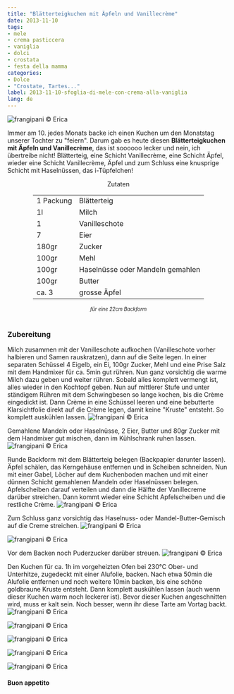 ```yaml
---
title: "Blätterteigkuchen mit Äpfeln und Vanillecrème"
date: 2013-11-10
tags:
- mele
- crema pasticcera
- vaniglia
- dolci
- crostata
- festa della mamma
categories:
- Dolce
- "Crostate, Tartes..."
label: 2013-11-10-sfoglia-di-mele-con-crema-alla-vaniglia
lang: de
---
```

![](../2013-11-10-sfoglia-di-mele-con-crema-alla-vaniglia/header.jpg "frangipani © Erica")

Immer am 10. jedes Monats backe ich einen Kuchen um den Monatstag unserer Tochter zu "feiern". Darum gab es heute diesen **Blätterteigkuchen mit Äpfeln und Vanillecrème**, das ist soooooo lecker und nein, ich übertreibe nicht! Blätterteig, eine Schicht Vanillecrème, eine Schicht Äpfel, wieder eine Schicht Vanillecrème, Äpfel und zum Schluss eine knusprige Schicht mit Haselnüssen, das i-Tüpfelchen!


<div id="wrapper" style="text-align: center">
  <div id="yourdiv" style="display: inline-block;">
    <div class="ingredients" itemscope itemtype="http://schema.org/Recipe">
      <span itemprop="name" style="display:none;">Blätterteigkuchen mit Äpfeln und Vanillecrème</span>
      <span itemprop="recipeCategory" style="display:none;">Süsses</span>
      <img itemprop="image" style="display:none;" class="ignore-gallery-item" src="../2013-11-10-sfoglia-di-mele-con-crema-alla-vaniglia/header.jpeg"/>
      <span itemprop="author" style="display:none;">Erica Raiano</span>
      <span itemprop="description" style="display:none;">Himmlischer Blätterteigkuchen mit Äpfeln und Vanillecrème. Blätterteig, Vanillecrème, Äpfel und Haselnüsse.</span>
      <div class="ingredients-title">Zutaten</div>
      <table>
        <tbody>
          <tr itemprop="recipeIngredient">
            <td>1 Packung</td>
            <td>Blätterteig</td>
          </tr>
          <tr itemprop="recipeIngredient">
            <td>1l</td>
            <td>Milch</td>
          </tr>
          <tr itemprop="recipeIngredient">
            <td>1</td>
            <td>Vanilleschote</td>
          </tr>
          <tr itemprop="recipeIngredient">
            <td>7</td>
            <td>Eier</td>
          </tr>
          <tr itemprop="recipeIngredient">
            <td>180gr</td>
            <td>Zucker</td>
          </tr>
          <tr itemprop="recipeIngredient">
            <td>100gr</td>
            <td>Mehl</td>
          </tr>
          <tr itemprop="recipeIngredient">
            <td>100gr</td>
            <td>Haselnüsse oder Mandeln gemahlen</td>
          </tr>
          <tr itemprop="recipeIngredient">
            <td>100gr</td>
            <td>Butter</td>        
          </tr>
          <tr itemprop="recipeIngredient">
            <td>ca. 3</td>
            <td>grosse Äpfel</td>
          </tr>
        </tbody>
      </table>
      <i class="pull-right" style="font-size: 80%;">für eine 22cm Backform</i>
      <br></br>
    </div>
  </div>
</div>


<h3>
  <font color="grey">
    <i class="fa fa-cogs"></i>
  </font> Zubereitung
</h3>

Milch zusammen mit der Vanilleschote aufkochen (Vanilleschote vorher halbieren und Samen rauskratzen), dann auf die Seite legen. In einer separaten Schüssel 4 Eigelb, ein Ei, 100gr Zucker, Mehl und eine Prise Salz mit dem Handmixer für ca. 5min gut rühren. Nun ganz vorsichtig die warme Milch dazu geben und weiter rühren. Sobald alles komplett vermengt ist, alles wieder in den Kochtopf geben. Nun auf mittlerer Stufe und unter ständigem Rühren mit dem Schwingbesen so lange kochen, bis die Crème eingedickt ist. Dann Crème in eine Schüssel leeren und eine bebutterte Klarsichtfolie direkt auf die Crème legen, damit keine "Kruste" entsteht. So komplett auskühlen lassen.
![](../2013-11-10-sfoglia-di-mele-con-crema-alla-vaniglia/crema.jpg "frangipani © Erica")

Gemahlene Mandeln oder Haselnüsse, 2 Eier, Butter und 80gr Zucker mit dem Handmixer gut mischen, dann im Kühlschrank ruhen lassen.
![](../2013-11-10-sfoglia-di-mele-con-crema-alla-vaniglia/noccioline.jpg "frangipani © Erica")

Runde Backform mit dem Blätterteig belegen (Backpapier darunter lassen). Äpfel schälen, das Kerngehäuse entfernen und in Scheiben schneiden. Nun mit einer Gabel, Löcher auf dem Kuchenboden machen und mit einer dünnen Schicht gemahlenen Mandeln oder Haselnüssen belegen. Apfelscheiben darauf verteilen und dann die Hälfte der Vanillecreme darüber streichen. Dann kommt wieder eine Schicht Apfelscheiben und die restliche Crème.
![](../2013-11-10-sfoglia-di-mele-con-crema-alla-vaniglia/composizione.jpg "frangipani © Erica")

Zum Schluss ganz vorsichtig das Haselnuss- oder Mandel-Butter-Gemisch auf die Creme streichen.
![](../2013-11-10-sfoglia-di-mele-con-crema-alla-vaniglia/composizione2.jpg "frangipani © Erica")

![](../2013-11-10-sfoglia-di-mele-con-crema-alla-vaniglia/completa.jpg "frangipani © Erica")

Vor dem Backen noch Puderzucker darüber streuen.
![](../2013-11-10-sfoglia-di-mele-con-crema-alla-vaniglia/completa2.jpg "frangipani © Erica")

Den Kuchen für ca. 1h im vorgeheizten Ofen bei 230°C Ober- und Unterhitze, zugedeckt mit einer Alufolie, backen. Nach etwa 50min die Alufolie entfernen und noch weitere 10min backen, bis eine schöne goldbraune Kruste entsteht. Dann komplett auskühlen lassen (auch wenn dieser Kuchen warm noch leckerer ist). Bevor dieser Kuchen angeschnitten wird, muss er kalt sein. Noch besser, wenn ihr diese Tarte am Vortag backt.
![](../2013-11-10-sfoglia-di-mele-con-crema-alla-vaniglia/risultato1.jpg "frangipani © Erica")

![](../2013-11-10-sfoglia-di-mele-con-crema-alla-vaniglia/risultato2.jpg "frangipani © Erica")

![](../2013-11-10-sfoglia-di-mele-con-crema-alla-vaniglia/risultato3.jpg "frangipani © Erica")

![](../2013-11-10-sfoglia-di-mele-con-crema-alla-vaniglia/risultato4.jpg "frangipani © Erica")

![](../2013-11-10-sfoglia-di-mele-con-crema-alla-vaniglia/risultato5.jpg "frangipani © Erica")

<h4>Buon appetito
  <font color="red">
    <i class="fa fa-smile-o"></i>
  </font>
</h4>